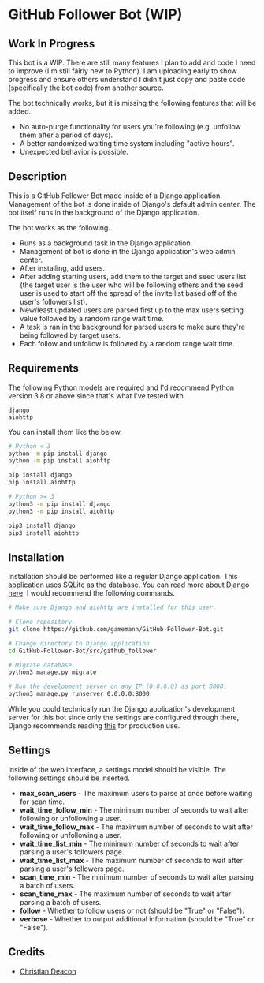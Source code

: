 # GitHub Follower Bot (WIP)
## Work In Progress
This bot is a WIP. There are still many features I plan to add and code I need to improve (I'm still fairly new to Python). I am uploading early to show progress and ensure others understand I didn't just copy and paste code (specifically the bot code) from another source.

The bot technically works, but it is missing the following features that will be added.

* No auto-purge functionality for users you're following (e.g. unfollow them after a period of days).
* A better randomized waiting time system including "active hours".
* Unexpected behavior is possible.

## Description
This is a GitHub Follower Bot made inside of a Django application. Management of the bot is done inside of Django's default admin center. The bot itself runs in the background of the Django application.

The bot works as the following.

* Runs as a background task in the Django application.
* Management of bot is done in the Django application's web admin center.
* After installing, add users. 
* After adding starting users, add them to the target and seed users list (the target user is the user who will be following others and the seed user is used to start off the spread of the invite list based off of the user's followers list).
* New/least updated users are parsed first up to the max users setting value followed by a random range wait time.
* A task is ran in the background for parsed users to make sure they're being followed by target users.
* Each follow and unfollow is followed by a random range wait time.

## Requirements
The following Python models are required and I'd recommend Python version 3.8 or above since that's what I've tested with.

```
django
aiohttp
```

You can install them like the below.

```bash
# Python < 3
python -m pip install django
python -m pip install aiohttp

pip install django
pip install aiohttp

# Python >= 3
python3 -m pip install django
python3 -m pip install aiohttp

pip3 install django
pip3 install aiohttp
```

## Installation
Installation should be performed like a regular Django application. This application uses SQLite as the database. You can read more about Django [here](https://docs.djangoproject.com/en/4.0/intro/tutorial01/). I would recommend the following commands.

```bash
# Make sure Django and aiohttp are installed for this user.

# Clone repository.
git clone https://github.com/gamemann/GitHub-Follower-Bot.git

# Change directory to Django application.
cd GitHub-Follower-Bot/src/github_follower

# Migrate database.
python3 manage.py migrate

# Run the development server on any IP (0.0.0.0) as port 8000.
python3 manage.py runserver 0.0.0.0:8000
```

While you could technically run the Django application's development server for this bot since only the settings are configured through there, Django recommends reading [this](https://docs.djangoproject.com/en/3.2/howto/deployment/) for production use.

## Settings
Inside of the web interface, a settings model should be visible. The following settings should be inserted.

* **max_scan_users** - The maximum users to parse at once before waiting for scan time.
* **wait_time_follow_min** - The minimum number of seconds to wait after following or unfollowing a user.
* **wait_time_follow_max** - The maximum number of seconds to wait after following or unfollowing a user.
* **wait_time_list_min** - The minimum number of seconds to wait after parsing a user's followers page.
* **wait_time_list_max** - The maximum number of seconds to wait after parsing a user's followers page.
* **scan_time_min** - The minimum number of seconds to wait after parsing a batch of users.
* **scan_time_max** - The maximum number of seconds to wait after parsing a batch of users.
* **follow** - Whether to follow users or not (should be "True" or "False").
* **verbose** - Whether to output additional information (should be "True" or "False").

## Credits
* [Christian Deacon](https://github.com/gamemann)
